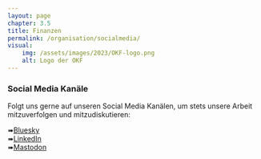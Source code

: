 ```yaml
---
layout: page
chapter: 3.5
title: Finanzen
permalink: /organisation/socialmedia/
visual:
    img: /assets/images/2023/OKF-logo.png
    alt: Logo der OKF
---
```


### Social Media Kanäle

Folgt uns gerne auf unseren Social Media Kanälen, um stets unsere Arbeit mitzuverfolgen und mitzudiskutieren:

➠[Bluesky](https://bsky.app/profile/okfde.bsky.social)<br>
➠[LinkedIn](https://www.linkedin.com/company/10282039)<br>
➠[Mastodon](https://chaos.social/@okfde)
